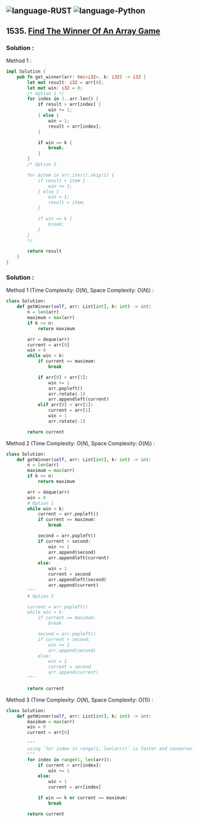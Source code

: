 ![language-RUST](https://img.shields.io/badge/%20-RUST-8d4004?style=for-the-badge&logo=RUST)
![language-Python](https://img.shields.io/badge/%20-Python-ffd43b?style=for-the-badge&logo=PYTHON)
---

## 1535. [Find The Winner Of An Array Game](https://leetcode.com/problems/find-the-winner-of-an-array-game)

### Solution :

Method 1 :
```rust
impl Solution {
    pub fn get_winner(arr: Vec<i32>, k: i32) -> i32 {
        let mut result: i32 = arr[0];
        let mut win: i32 = 0;
        /* Option 1 */
        for index in 1..arr.len() {
            if result > arr[index] {
                win += 1;
            } else {
                win = 1;
                result = arr[index];
            }

            if win == k {
                break;
            }
        }
        /* Option 2

        for &item in arr.iter().skip(1) {
            if result > item {
                win += 1;
            } else {
                win = 1;
                result = item;
            }

            if win == k {
                break;
            }
        }
        */

        return result
    }
}
```

### Solution :

Method 1 (Time Complexity: $O(N)$, Space Complexity: $O(N)$) :
```python
class Solution:
    def getWinner(self, arr: List[int], k: int) -> int:
        n = len(arr)
        maximum = max(arr)
        if k >= n:
            return maximum

        arr = deque(arr)
        current = arr[0]
        win = 0
        while win < k:
            if current == maximum:
                break

            if arr[0] > arr[1]:
                win += 1
                arr.popleft()
                arr.rotate(-1)
                arr.appendleft(current)
            elif arr[0] < arr[1]:
                current = arr[1]
                win = 1
                arr.rotate(-1)

        return current
```

Method 2 (Time Complexity: $O(N)$, Space Complexity: $O(N)$) :
```python
class Solution:
    def getWinner(self, arr: List[int], k: int) -> int:
        n = len(arr)
        maximum = max(arr)
        if k >= n:
            return maximum

        arr = deque(arr)
        win = 0
        # Option 1
        while win < k:
            current = arr.popleft()
            if current == maximum:
                break

            second = arr.popleft()
            if current > second:
                win += 1
                arr.append(second)
                arr.appendleft(current)
            else:
                win = 1
                current = second
                arr.appendleft(second)
                arr.append(current)
        """
        # Option 2

        current = arr.popleft()
        while win < k:
            if current == maximum:
                break

            second = arr.popleft()
            if current > second:
                win += 1
                arr.append(second)
            else:
                win = 1
                current = second
                arr.append(current)
        """

        return current
```

Method 3 (Time Complexity: $O(N)$, Space Complexity: $O(1)$) :
```python
class Solution:
    def getWinner(self, arr: List[int], k: int) -> int:
        maximum = max(arr)
        win = 0
        current = arr[0]

        """
        using `for index in range(1, len(arr))` is faster and conserves more memory than using `for item in arr[1:]:`
        """
        for index in range(1, len(arr)):
            if current > arr[index]:
                win += 1
            else:
                win = 1
                current = arr[index]

            if win == k or current == maximum:
                break

        return current
```

